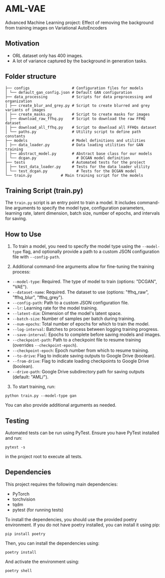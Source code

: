 # AML-VAE
Advanced Machine Learning project: Effect of removing the background from training images on Variational AutoEncoders

## Motivation
- ORL dataset only has 400 images.
- A lot of variance captured by the background in generation tasks.

## Folder structure
```
├── configs                   # Configuration files for models
│ └── default_gan_config.json # Default GAN configuration
├── data_processing           # Scripts for data preprocessing and organization
│ ├── create_blur_and_grey.py # Script to create blurred and grey variants of images
│ ├── create_masks.py         # Script to create masks for images
│ ├── download_raw_ffhq.py    # Script to download the raw FFHQ dataset
│ ├── download_all_ffhq.py    # Script to download all FFHQs dataset
│ └── paths.py                # Utility script to define path constants
├── models                    # Model definitions and utilities
│ ├── data_loader.py          # Data loading utilities for GAN training
│ ├── abstract_model.py       # Abstract base class for our models
│ └── dcgan.py                  # DCGAN model definition
├── tests                     # Automated tests for the project
│ ├── test_data_loader.py     # Tests for the data loader utility
│ └── test_dcgan.py             # Tests for the DCGAN model
└── train.py             # Main training script for the models
```
## Training Script (train.py)

The `train.py` script is an entry point to train a model. It includes command-line arguments to specify the model type, configuration parameters, learning rate, latent dimension, batch size, number of epochs, and intervals for saving.

## How to Use

1. To train a model, you need to specify the model type using the `--model-type` flag, and optionally provide a path to a custom JSON configuration file with `--config-path`.

2. Additional command-line arguments allow for fine-tuning the training process:

- `--model-type`: Required. The type of model to train (options: "DCGAN", "VAE").
- `--dataset-name`: Required. The dataset to use (options: "ffhq_raw", "ffhq_blur", "ffhq_grey").
- `--config-path`: Path to a custom JSON configuration file.
- `--lr`: Learning rate for the model training.
- `--latent-dim`: Dimension of the model's latent space.
- `--batch-size`: Number of samples per batch during training.
- `--num-epochs`: Total number of epochs for which to train the model.
- `--log-interval`: Batches to process between logging training progress.
- `--save-interval`: Epochs to complete before saving models and images.
- `--checkpoint-path`: Path to a checkpoint file to resume training (overrides `--checkpoint-epoch`).
- `--checkpoint-epoch`: Epoch number from which to resume training.
- `--to-drive`: Flag to indicate saving outputs to Google Drive (boolean).
- `--from-drive`: Flag to indicate loading checkpoints to Google Drive (boolean).
- `--drive-path`: Google Drive subdirectory path for saving outputs (default: "AML/").

3. To start training, run:

`python train.py --model-type gan`

You can also provide additional arguments as needed.

## Testing

Automated tests can be run using PyTest. Ensure you have PyTest installed and run:

`pytest -s`

in the project root to execute all tests.

## Dependencies

This project requires the following main dependencies:

- PyTorch
- torchvision
- tqdm
- pytest (for running tests)

To install the dependencies, you should use the provided poetry environment. If you do not have poetry installed, you can install it using pip:

`pip install poetry`

Then, you can install the dependencies using:

`poetry install`

And activate the environment using:

`poetry shell`
